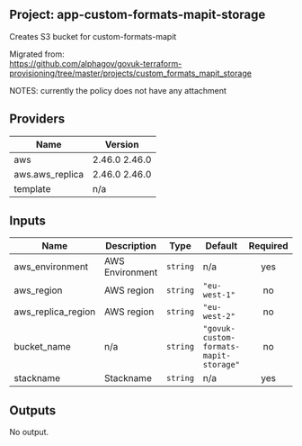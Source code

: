 ## Project: app-custom-formats-mapit-storage

Creates S3 bucket for custom-formats-mapit

Migrated from:  
https://github.com/alphagov/govuk-terraform-provisioning/tree/master/projects/custom_formats_mapit_storage

NOTES: currently the policy does not have any attachment

## Providers

| Name | Version |
|------|---------|
| aws | 2.46.0 2.46.0 |
| aws.aws\_replica | 2.46.0 2.46.0 |
| template | n/a |

## Inputs

| Name | Description | Type | Default | Required |
|------|-------------|------|---------|:-----:|
| aws\_environment | AWS Environment | `string` | n/a | yes |
| aws\_region | AWS region | `string` | `"eu-west-1"` | no |
| aws\_replica\_region | AWS region | `string` | `"eu-west-2"` | no |
| bucket\_name | n/a | `string` | `"govuk-custom-formats-mapit-storage"` | no |
| stackname | Stackname | `string` | n/a | yes |

## Outputs

No output.

